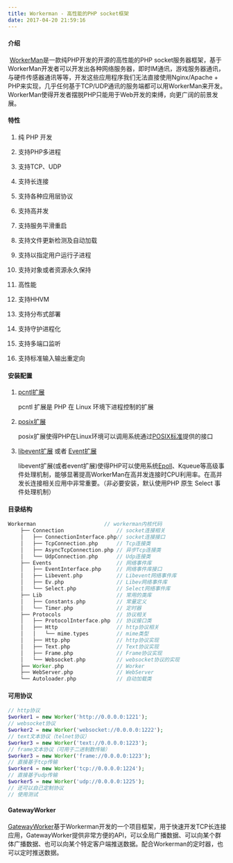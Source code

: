 ```yaml
---
title: Workerman - 高性能的PHP socket框架
date: 2017-04-20 21:59:16
---
```


#### 介绍

​	[WorkerMan](http://doc3.workerman.net/)是一款纯PHP开发的开源的高性能的PHP socket服务器框架，基于WorkerMan开发者可以开发出各种网络服务器，即时IM通讯，游戏服务器通讯，与硬件传感器通讯等等，开发这些应用程序我们无法直接使用Nginx/Apache + PHP来实现，几乎任何基于TCP/UDP通讯的服务端都可以用WorkerMan来开发。WorkerMan使得开发者摆脱PHP只能用于Web开发的束缚，向更广阔的前景发展。

<!--more-->

#### 特性

1. 纯 PHP 开发

2. 支持PHP多进程

3. 支持TCP、UDP

4. 支持长连接

5. 支持各种应用层协议

6. 支持高并发

7. 支持服务平滑重启

8. 支持文件更新检测及自动加载

9. 支持以指定用户运行子进程

10. 支持对象或者资源永久保持

11. 高性能

12. 支持HHVM

13. 支持分布式部署

14. 支持守护进程化

15. 支持多端口监听

16. 支持标准输入输出重定向

#### 安装配置

1. [pcntl扩展](http://cn2.php.net/manual/zh/book.pcntl.php)

   pcntl 扩展是 PHP 在 Linux 环境下进程控制的扩展

2. [posix扩展](http://cn2.php.net/manual/zh/book.posix.php)

   posix扩展使得PHP在Linux环境可以调用系统通过[POSIX标准](http://baike.baidu.com/view/209573.htm)提供的接口

3. [libevent扩展](http://cn2.php.net/manual/en/book.libevent.php) 或者 [Event扩展](http://php.net/manual/zh/book.event.php)

   libevent扩展(或者event扩展)使得PHP可以使用系统[Epoll](http://baike.baidu.com/view/1385104.htm)、Kqueue等高级事件处理机制，能够显著提高WorkerMan在高并发连接时CPU利用率。在高并发长连接相关应用中非常重要。（非必要安装，默认使用PHP 原生 Select 事件处理机制）


#### 目录结构

```php
Workerman                      // workerman内核代码
    ├── Connection                 // socket连接相关
    │   ├── ConnectionInterface.php// socket连接接口
    │   ├── TcpConnection.php      // Tcp连接类
    │   ├── AsyncTcpConnection.php // 异步Tcp连接类
    │   └── UdpConnection.php      // Udp连接类
    ├── Events                     // 网络事件库
    │   ├── EventInterface.php     // 网络事件库接口
    │   ├── Libevent.php           // Libevent网络事件库
    │   ├── Ev.php                 // Libev网络事件库
    │   └── Select.php             // Select网络事件库
    ├── Lib                        // 常用的类库
    │   ├── Constants.php          // 常量定义
    │   └── Timer.php              // 定时器
    ├── Protocols                  // 协议相关
    │   ├── ProtocolInterface.php  // 协议接口类
    │   ├── Http                   // http协议相关
    │   │   └── mime.types         // mime类型
    │   ├── Http.php               // http协议实现
    │   ├── Text.php               // Text协议实现
    │   ├── Frame.php              // Frame协议实现
    │   └── Websocket.php          // websocket协议的实现
    ├── Worker.php                 // Worker
    ├── WebServer.php              // WebServer
    └── Autoloader.php             // 自动加载类
```

#### 可用协议

```php
// http协议
$worker1 = new Worker('http://0.0.0.0:1221');
// websocket协议
$worker2 = new Worker('websocket://0.0.0.0:1222');
// text文本协议（telnet协议）
$worker3 = new Worker('text://0.0.0.0:1223');
// frame文本协议（可用于二进制数传输）
$worker3 = new Worker('frame://0.0.0.0:1223');
// 直接基于tcp传输
$worker4 = new Worker('tcp://0.0.0.0:1224');
// 直接基于udp传输
$worker5 = new Worker('udp://0.0.0.0:1225');
// 还可以自己定制协议
// 使用测试
```

#### GatewayWorker

[GatewayWorker](http://www.workerman.net/gatewaydoc/)基于Workerman开发的一个项目框架，用于快速开发TCP长连接应用，GatewayWorker提供非常方便的API，可以全局广播数据、可以向某个群体广播数据、也可以向某个特定客户端推送数据。配合Workerman的定时器，也可以定时推送数据。